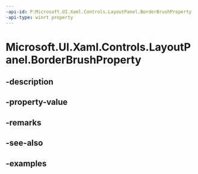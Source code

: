 ```yaml
---
-api-id: P:Microsoft.UI.Xaml.Controls.LayoutPanel.BorderBrushProperty
-api-type: winrt property
---
```


<!-- Property syntax.
public DependencyProperty BorderBrushProperty { get; }
-->

# Microsoft.UI.Xaml.Controls.LayoutPanel.BorderBrushProperty

## -description

## -property-value

## -remarks

## -see-also

## -examples

